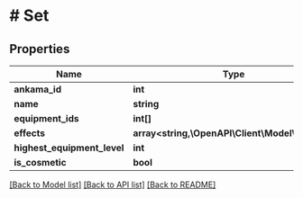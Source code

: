 # # Set

## Properties

Name | Type | Description | Notes
------------ | ------------- | ------------- | -------------
**ankama_id** | **int** |  | [optional]
**name** | **string** |  | [optional]
**equipment_ids** | **int[]** |  | [optional]
**effects** | **array<string,\OpenAPI\Client\Model\Effect[]>** |  | [optional]
**highest_equipment_level** | **int** |  | [optional]
**is_cosmetic** | **bool** |  | [optional]

[[Back to Model list]](../../README.md#models) [[Back to API list]](../../README.md#endpoints) [[Back to README]](../../README.md)
